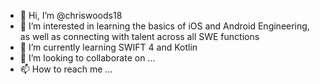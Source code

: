 - 👋 Hi, I’m @chriswoods18
- 👀 I’m interested in learning the basics of iOS and Android Engineering, as well as connecting with talent across all SWE functions
- 🌱 I’m currently learning SWIFT 4 and Kotlin
- 💞️ I’m looking to collaborate on ...
- 📫 How to reach me ...

<!---
chriswoods18/chriswoods18 is a ✨ special ✨ repository because its `README.md` (this file) appears on your GitHub profile.
You can click the Preview link to take a look at your changes.
--->
